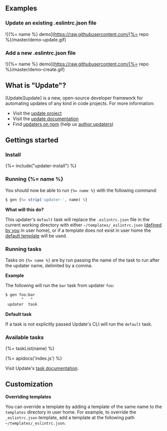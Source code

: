 ## Examples

### Update an existing .eslintrc.json file

![{%= name %} demo](https://raw.githubusercontent.com/{%= repo %}/master/demo-update.gif)

### Add a new .eslintrc.json file

![{%= name %} demo](https://raw.githubusercontent.com/{%= repo %}/master/demo-create.gif)

## What is "Update"?

[Update][update] is a new, open-source developer framework for automating updates of any kind in code projects. For more information:

- Visit the [update project](https://github.com/update/update)
- Visit the [update documentation](https://github.com/update/update)
- Find [updaters on npm](https://www.npmjs.com/browse/keyword/update-updater) (help us [author updaters](https://github.com/update/update/blob/master/docs/updaters.md))

## Gettings started

### Install
{%= include("updater-install") %}

### Running {%= name %}

You should now be able to run `{%= name %}` with the following command:

```js
$ gen {%= strip('updater-', name) %}
```

**What will this do?**

This updater's `default` task will replace the `.eslintrc.json` file in the current working directory with either `~/templates/_eslintrc.json` ([defined by you](#customization) in user home), or if a template does not exist in user home the [default template](templates/_eslintrc.json) will be used.

### Running tasks

Tasks on `{%= name %}` are by run passing the name of the task to run after the updater name, delimited by a comma.

**Example**

The following will run the `bar` task from updater `foo`:

```sh
$ gen foo:bar
       ^   ^
 updater  task
```

**Default task**

If a task is not explicitly passed Update's CLI will run the `default` task.

### Available tasks

{%= taskList(name) %}

{%= apidocs('index.js') %}

Visit Update's [task documentation](https://github.com/update/update/blob/master/docs/tasks.md).

## Customization

**Overriding templates**

You can override a template by adding a template of the same name to the `templates` directory in user home. For example, to override the `_eslintrc.json` template, add a template at the following path `~/templates/_eslintrc.json`.

[docs]: https://github.com/update/update/blob/master/docs/
